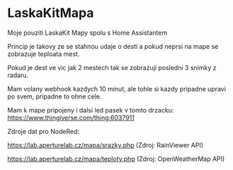 # LaskaKitMapa
Moje pouziti LaskaKit Mapy spolu s Home Assistantem

Princip je takovy ze se stahnou udaje o desti a pokud neprsi na mape se zobrazuje teploata mest.

Pokud je dest ve vic jak 2 mestech tak se zobrazuji posledni 3 snimky z radaru.

Mam volany webhook kazdych 10 minut, ale tohle si kazdy pripadne upravi po svem, pripadne to ohne cele.

Mam k mape pripojeny i dalsi led pasek v tomto drzacku: https://www.thingiverse.com/thing:6037911

Zdroje dat pro NodeRed:

https://lab.aperturelab.cz/mapa/srazky.php (Zdroj: RainViewer API)

https://lab.aperturelab.cz/mapa/teploty.php (Zdroj: OpenWeatherMap API)
